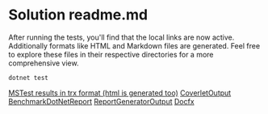 # Solution readme.md

After running the tests, you'll find that the local links are now active. Additionally formats like HTML and Markdown files are generated. Feel free to explore these files in their respective directories for a more comprehensive view.

```
dotnet test
```

[MSTest results in trx format (html is generated too)](Coree.ProxyAutoConfiguration.Library.MSTest/MSTestResults/Coree.ProxyAutoConfiguration.Library.MSTest.trx)
[CoverletOutput](Coree.ProxyAutoConfiguration.Library.MSTest/CoverletOutput/coverage.net6.0.opencover.xml)
[BenchmarkDotNetReport](Coree.ProxyAutoConfiguration.Library.MSTest/BenchmarkDotNetReport/results/Coree.ProxyAutoConfiguration.Library.MSTest.Benchmarks-report-github.md)
[ReportGeneratorOutput](Coree.ProxyAutoConfiguration.Library.MSTest/ReportGeneratorOutput/SummaryGithub.md)
[Docfx](Coree.ProxyAutoConfiguration.Library.MSTest/Docfx/result/web/api/toc.pdf)

